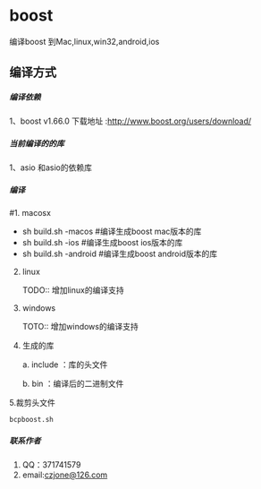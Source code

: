 # boost
编译boost 到Mac,linux,win32,android,ios

## 编译方式

##### 编译依赖

1、boost v1.66.0 下载地址 :http://www.boost.org/users/download/

##### 当前编译的的库

1、asio 和asio的依赖库

##### 编译

#1. macosx
* sh build.sh -macos  	#编译生成boost mac版本的库
* sh build.sh -ios		#编译生成boost ios版本的库
* sh build.sh -android	#编译生成boost android版本的库

2. linux

	TODO:: 增加linux的编译支持

3. windows

	TOTO:: 增加windows的编译支持

4. 生成的库

	a. include ：库的头文件
	
	b. bin		：编译后的二进制文件


5.裁剪头文件

	bcpboost.sh

##### 联系作者
1. QQ：371741579
2. email:czjone@126.com
